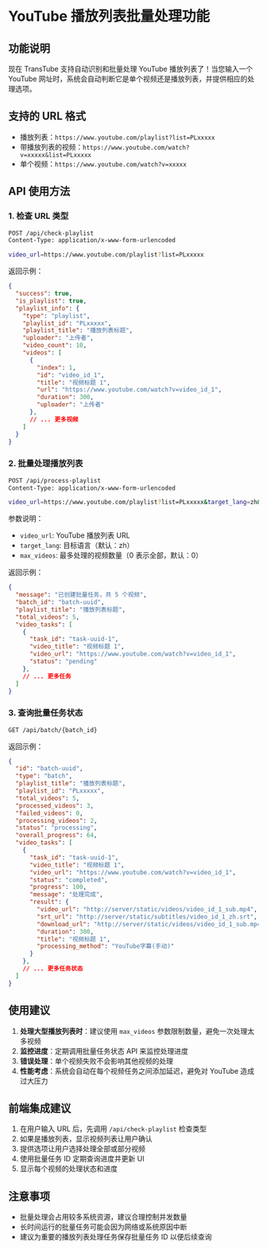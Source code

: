 # YouTube 播放列表批量处理功能

## 功能说明

现在 TransTube 支持自动识别和批量处理 YouTube 播放列表了！当您输入一个 YouTube 网址时，系统会自动判断它是单个视频还是播放列表，并提供相应的处理选项。

## 支持的 URL 格式

- 播放列表：`https://www.youtube.com/playlist?list=PLxxxxx`
- 带播放列表的视频：`https://www.youtube.com/watch?v=xxxxx&list=PLxxxxx`
- 单个视频：`https://www.youtube.com/watch?v=xxxxx`

## API 使用方法

### 1. 检查 URL 类型

```bash
POST /api/check-playlist
Content-Type: application/x-www-form-urlencoded

video_url=https://www.youtube.com/playlist?list=PLxxxxx
```

返回示例：
```json
{
  "success": true,
  "is_playlist": true,
  "playlist_info": {
    "type": "playlist",
    "playlist_id": "PLxxxxx",
    "playlist_title": "播放列表标题",
    "uploader": "上传者",
    "video_count": 10,
    "videos": [
      {
        "index": 1,
        "id": "video_id_1",
        "title": "视频标题 1",
        "url": "https://www.youtube.com/watch?v=video_id_1",
        "duration": 300,
        "uploader": "上传者"
      },
      // ... 更多视频
    ]
  }
}
```

### 2. 批量处理播放列表

```bash
POST /api/process-playlist
Content-Type: application/x-www-form-urlencoded

video_url=https://www.youtube.com/playlist?list=PLxxxxx&target_lang=zh&max_videos=5
```

参数说明：
- `video_url`: YouTube 播放列表 URL
- `target_lang`: 目标语言（默认：zh）
- `max_videos`: 最多处理的视频数量（0 表示全部，默认：0）

返回示例：
```json
{
  "message": "已创建批量任务，共 5 个视频",
  "batch_id": "batch-uuid",
  "playlist_title": "播放列表标题",
  "total_videos": 5,
  "video_tasks": [
    {
      "task_id": "task-uuid-1",
      "video_title": "视频标题 1",
      "video_url": "https://www.youtube.com/watch?v=video_id_1",
      "status": "pending"
    },
    // ... 更多任务
  ]
}
```

### 3. 查询批量任务状态

```bash
GET /api/batch/{batch_id}
```

返回示例：
```json
{
  "id": "batch-uuid",
  "type": "batch",
  "playlist_title": "播放列表标题",
  "playlist_id": "PLxxxxx",
  "total_videos": 5,
  "processed_videos": 3,
  "failed_videos": 0,
  "processing_videos": 2,
  "status": "processing",
  "overall_progress": 64,
  "video_tasks": [
    {
      "task_id": "task-uuid-1",
      "video_title": "视频标题 1",
      "video_url": "https://www.youtube.com/watch?v=video_id_1",
      "status": "completed",
      "progress": 100,
      "message": "处理完成",
      "result": {
        "video_url": "http://server/static/videos/video_id_1_sub.mp4",
        "srt_url": "http://server/static/subtitles/video_id_1_zh.srt",
        "download_url": "http://server/static/videos/video_id_1_sub.mp4",
        "duration": 300,
        "title": "视频标题 1",
        "processing_method": "YouTube字幕(手动)"
      }
    },
    // ... 更多任务状态
  ]
}
```

## 使用建议

1. **处理大型播放列表时**：建议使用 `max_videos` 参数限制数量，避免一次处理太多视频
2. **监控进度**：定期调用批量任务状态 API 来监控处理进度
3. **错误处理**：单个视频失败不会影响其他视频的处理
4. **性能考虑**：系统会自动在每个视频任务之间添加延迟，避免对 YouTube 造成过大压力

## 前端集成建议

1. 在用户输入 URL 后，先调用 `/api/check-playlist` 检查类型
2. 如果是播放列表，显示视频列表让用户确认
3. 提供选项让用户选择处理全部或部分视频
4. 使用批量任务 ID 定期查询进度并更新 UI
5. 显示每个视频的处理状态和进度

## 注意事项

- 批量处理会占用较多系统资源，建议合理控制并发数量
- 长时间运行的批量任务可能会因为网络或系统原因中断
- 建议为重要的播放列表处理任务保存批量任务 ID 以便后续查询 